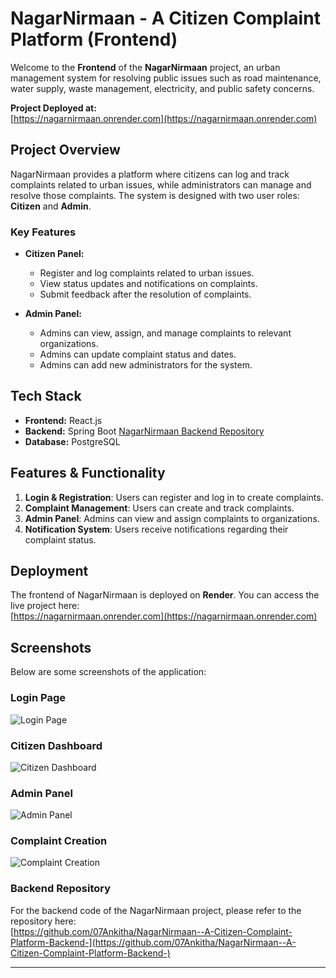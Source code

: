 # NagarNirmaan - A Citizen Complaint Platform (Frontend)

Welcome to the **Frontend** of the **NagarNirmaan** project, an urban management system for resolving public issues such as road maintenance, water supply, waste management, electricity, and public safety concerns.

**Project Deployed at:**  
[https://nagarnirmaan.onrender.com](https://nagarnirmaan.onrender.com)

## Project Overview
NagarNirmaan provides a platform where citizens can log and track complaints related to urban issues, while administrators can manage and resolve those complaints. The system is designed with two user roles: **Citizen** and **Admin**.

### Key Features
- **Citizen Panel:**
  - Register and log complaints related to urban issues.
  - View status updates and notifications on complaints.
  - Submit feedback after the resolution of complaints.
  
- **Admin Panel:**
  - Admins can view, assign, and manage complaints to relevant organizations.
  - Admins can update complaint status and dates.
  - Admins can add new administrators for the system.

## Tech Stack
- **Frontend:** React.js
- **Backend:**  Spring Boot [NagarNirmaan Backend Repository](https://github.com/07Ankitha/NagarNirmaan--A-Citizen-Complaint-Platform-Backend-)
- **Database:** PostgreSQL

## Features & Functionality
1. **Login & Registration**: Users can register and log in to create complaints.
2. **Complaint Management**: Users can create and track complaints.
3. **Admin Panel**: Admins can view and assign complaints to organizations.
4. **Notification System**: Users receive notifications regarding their complaint status.

## Deployment

The frontend of NagarNirmaan is deployed on **Render**. You can access the live project here:  
[https://nagarnirmaan.onrender.com](https://nagarnirmaan.onrender.com)

## Screenshots

Below are some screenshots of the application:

### Login Page
![Login Page](images/login-page.png)

### Citizen Dashboard
![Citizen Dashboard](images/citizen-dashboard.png)

### Admin Panel
![Admin Panel](images/admin-panel.png)

### Complaint Creation
![Complaint Creation](images/complaint-creation.png)


### Backend Repository
For the backend code of the NagarNirmaan project, please refer to the repository here:  
[https://github.com/07Ankitha/NagarNirmaan--A-Citizen-Complaint-Platform-Backend-](https://github.com/07Ankitha/NagarNirmaan--A-Citizen-Complaint-Platform-Backend-)

---

